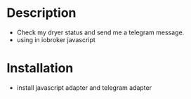 # Description
- Check my dryer status and send me a telegram message.
- using in iobroker javascript
# Installation
- install javascript adapter and telegram adapter


